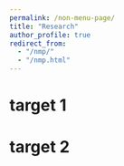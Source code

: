 ```yaml
---
permalink: /non-menu-page/
title: "Research"
author_profile: true
redirect_from: 
  - "/nmp/"
  - "/nmp.html"
---
```


target 1
======


target 2
======
